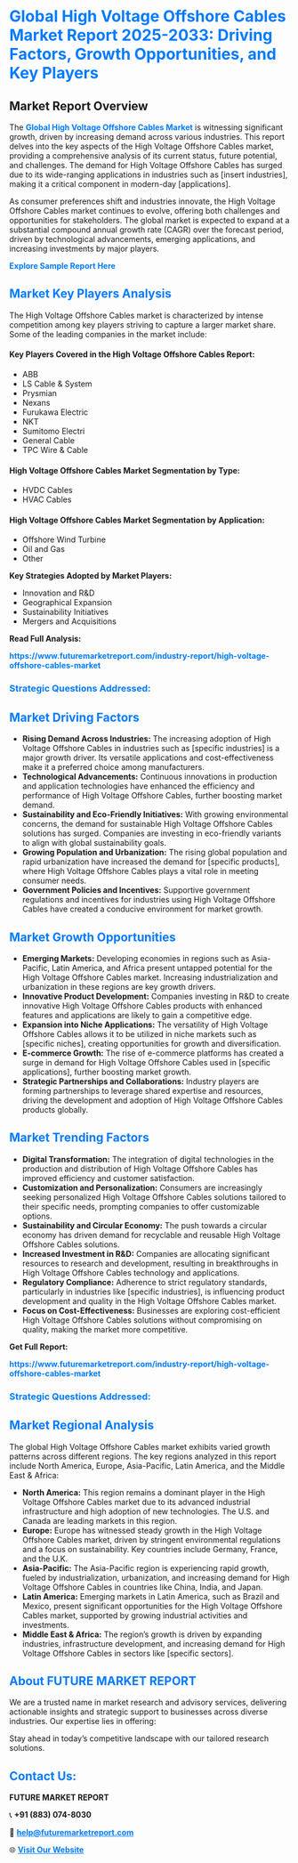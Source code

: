 <h1 style="color: #007BFF;">Global High Voltage Offshore Cables Market Report 2025-2033: Driving Factors, Growth Opportunities, and Key Players</h1>

<section id="overview">
<h2>Market Report Overview</h2>
<p>The <a href="https://www.futuremarketreport.com/industry-report/high-voltage-offshore-cables-market" style="color: #007BFF; text-decoration: none;"><strong>Global High Voltage Offshore Cables Market</strong></a> is witnessing significant growth, driven by increasing demand across various industries. This report delves into the key aspects of the High Voltage Offshore Cables market, providing a comprehensive analysis of its current status, future potential, and challenges. The demand for High Voltage Offshore Cables has surged due to its wide-ranging applications in industries such as [insert industries], making it a critical component in modern-day [applications].</p>
<p>As consumer preferences shift and industries innovate, the High Voltage Offshore Cables market continues to evolve, offering both challenges and opportunities for stakeholders. The global market is expected to expand at a substantial compound annual growth rate (CAGR) over the forecast period, driven by technological advancements, emerging applications, and increasing investments by major players.</p>
</section>

<section id="overview">
<p><a href="https://www.futuremarketreport.com/request-sample/reportId=81678" style="color: #007BFF; text-decoration: none;"><strong>Explore Sample Report Here</strong></a></p>
</section>

<section id="key-players">
<h2 style="color: #007BFF;">Market Key Players Analysis</h2>
<p>The High Voltage Offshore Cables market is characterized by intense competition among key players striving to capture a larger market share. Some of the leading companies in the market include:</p>
<h4>Key Players Covered in the High Voltage Offshore Cables Report:</h4>
<ul><li>ABB</li><li>LS Cable &amp; System</li><li>Prysmian</li><li>Nexans</li><li>Furukawa Electric</li><li>NKT</li><li>Sumitomo Electri</li><li>General Cable</li><li>TPC Wire &amp; Cable</li></ul>
<h4>High Voltage Offshore Cables Market Segmentation by Type:</h4>
<ul><li>HVDC Cables</li><li>HVAC Cables</li></ul>

<h4>High Voltage Offshore Cables Market Segmentation by Application:</h4>
<ul><li>Offshore Wind Turbine</li><li>Oil and Gas</li><li>Other</li></ul>
<p><strong>Key Strategies Adopted by Market Players:</strong></p>
<ul>
<li>Innovation and R&D</li>
<li>Geographical Expansion</li>
<li>Sustainability Initiatives</li>
<li>Mergers and Acquisitions</li>
</ul>
</section>

<section>
<p><strong>Read Full Analysis: </strong></p><a href="https://www.futuremarketreport.com/industry-report/high-voltage-offshore-cables-market" style="color: #007BFF; text-decoration: none;"><strong>https://www.futuremarketreport.com/industry-report/high-voltage-offshore-cables-market</strong></a>
<h3 style="color: #007BFF;">Strategic Questions Addressed:</h3>
</section>

<section id="driving-factors">
<h2 style="color: #007BFF;">Market Driving Factors</h2>
<ul>
<li><strong>Rising Demand Across Industries:</strong> The increasing adoption of High Voltage Offshore Cables in industries such as [specific industries] is a major growth driver. Its versatile applications and cost-effectiveness make it a preferred choice among manufacturers.</li>
<li><strong>Technological Advancements:</strong> Continuous innovations in production and application technologies have enhanced the efficiency and performance of High Voltage Offshore Cables, further boosting market demand.</li>
<li><strong>Sustainability and Eco-Friendly Initiatives:</strong> With growing environmental concerns, the demand for sustainable High Voltage Offshore Cables solutions has surged. Companies are investing in eco-friendly variants to align with global sustainability goals.</li>
<li><strong>Growing Population and Urbanization:</strong> The rising global population and rapid urbanization have increased the demand for [specific products], where High Voltage Offshore Cables plays a vital role in meeting consumer needs.</li>
<li><strong>Government Policies and Incentives:</strong> Supportive government regulations and incentives for industries using High Voltage Offshore Cables have created a conducive environment for market growth.</li>
</ul>
</section>

<section id="growth-opportunities">
<h2 style="color: #007BFF;">Market Growth Opportunities</h2>
<ul>
<li><strong>Emerging Markets:</strong> Developing economies in regions such as Asia-Pacific, Latin America, and Africa present untapped potential for the High Voltage Offshore Cables market. Increasing industrialization and urbanization in these regions are key growth drivers.</li>
<li><strong>Innovative Product Development:</strong> Companies investing in R&D to create innovative High Voltage Offshore Cables products with enhanced features and applications are likely to gain a competitive edge.</li>
<li><strong>Expansion into Niche Applications:</strong> The versatility of High Voltage Offshore Cables allows it to be utilized in niche markets such as [specific niches], creating opportunities for growth and diversification.</li>
<li><strong>E-commerce Growth:</strong> The rise of e-commerce platforms has created a surge in demand for High Voltage Offshore Cables used in [specific applications], further boosting market growth.</li>
<li><strong>Strategic Partnerships and Collaborations:</strong> Industry players are forming partnerships to leverage shared expertise and resources, driving the development and adoption of High Voltage Offshore Cables products globally.</li>
</ul>
</section>

<section id="trending-factors">
<h2 style="color: #007BFF;">Market Trending Factors</h2>
<ul>
<li><strong>Digital Transformation:</strong> The integration of digital technologies in the production and distribution of High Voltage Offshore Cables has improved efficiency and customer satisfaction.</li>
<li><strong>Customization and Personalization:</strong> Consumers are increasingly seeking personalized High Voltage Offshore Cables solutions tailored to their specific needs, prompting companies to offer customizable options.</li>
<li><strong>Sustainability and Circular Economy:</strong> The push towards a circular economy has driven demand for recyclable and reusable High Voltage Offshore Cables solutions.</li>
<li><strong>Increased Investment in R&D:</strong> Companies are allocating significant resources to research and development, resulting in breakthroughs in High Voltage Offshore Cables technology and applications.</li>
<li><strong>Regulatory Compliance:</strong> Adherence to strict regulatory standards, particularly in industries like [specific industries], is influencing product development and quality in the High Voltage Offshore Cables market.</li>
<li><strong>Focus on Cost-Effectiveness:</strong> Businesses are exploring cost-efficient High Voltage Offshore Cables solutions without compromising on quality, making the market more competitive.</li>
</ul>
</section>

<section>
<p><strong>Get Full Report: </strong></p><a href="https://www.futuremarketreport.com/industry-report/high-voltage-offshore-cables-market" style="color: #007BFF; text-decoration: none;"><strong>https://www.futuremarketreport.com/industry-report/high-voltage-offshore-cables-market</strong></a>
<h3 style="color: #007BFF;">Strategic Questions Addressed:</h3>
</section>


<section id="regional-analysis">
<h2 style="color: #007BFF;">Market Regional Analysis</h2>
<p>The global High Voltage Offshore Cables market exhibits varied growth patterns across different regions. The key regions analyzed in this report include North America, Europe, Asia-Pacific, Latin America, and the Middle East & Africa:</p>
<ul>
<li><strong>North America:</strong> This region remains a dominant player in the High Voltage Offshore Cables market due to its advanced industrial infrastructure and high adoption of new technologies. The U.S. and Canada are leading markets in this region.</li>
<li><strong>Europe:</strong> Europe has witnessed steady growth in the High Voltage Offshore Cables market, driven by stringent environmental regulations and a focus on sustainability. Key countries include Germany, France, and the U.K.</li>
<li><strong>Asia-Pacific:</strong> The Asia-Pacific region is experiencing rapid growth, fueled by industrialization, urbanization, and increasing demand for High Voltage Offshore Cables in countries like China, India, and Japan.</li>
<li><strong>Latin America:</strong> Emerging markets in Latin America, such as Brazil and Mexico, present significant opportunities for the High Voltage Offshore Cables market, supported by growing industrial activities and investments.</li>
<li><strong>Middle East & Africa:</strong> The region’s growth is driven by expanding industries, infrastructure development, and increasing demand for High Voltage Offshore Cables in sectors like [specific sectors].</li>
</ul>
</section>

<footer>
<h2 style="color: #007BFF;">About FUTURE MARKET REPORT</h2>
<p>We are a trusted name in market research and advisory services, delivering actionable insights and strategic support to businesses across diverse industries. Our expertise lies in offering:</p>

<p>Stay ahead in today’s competitive landscape with our tailored research solutions.</p>

<h2 style="color: #007BFF;">Contact Us:</h2>
<p><strong>FUTURE MARKET REPORT</strong></p>
<p>📞 <strong>+91 (883) 074-8030</strong></p>
<p>📧 <strong><a href="mailto:help@futuremarketreport.com" style="color: #007BFF;">help@futuremarketreport.com</a></strong></p>
<p>🌐 <strong><a href="https://www.futuremarketreport.com/" style="color: #007BFF;">Visit Our Website</a></strong></p>
</footer>